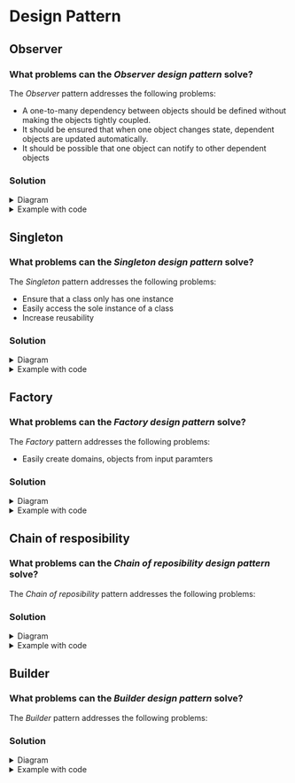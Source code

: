 # Design Pattern
## Observer
### What problems can the _Observer design pattern_ solve?

The _Observer_ pattern addresses the following problems:
+ A one-to-many dependency between objects should be defined without making the objects tightly coupled.
+ It should be ensured that when one object changes state, dependent objects are updated automatically.
+ It should be possible that one object can notify to other dependent objects

### Solution
<details>
  <summary>Diagram</summary>
  
  
  
</details>
<details>
  <summary>Example with code</summary>
  <br/>
  
  Ref: https://sourcemaking.com/design_patterns/observer/java/1
</details>

## Singleton
### What problems can the _Singleton design pattern_ solve?

The _Singleton_ pattern addresses the following problems:
+ Ensure that a class only has one instance
+ Easily access the sole instance of a class
+ Increase reusability

### Solution
<details>
  <summary>Diagram</summary>
  
  
  
</details>
<details>
  <summary>Example with code</summary>
  <br/>
  
  Ref: https://sourcemaking.com/design_patterns/singleton/java/2
</details>

## Factory
### What problems can the _Factory design pattern_ solve?

The _Factory_ pattern addresses the following problems:

+ Easily create domains, objects from input paramters

### Solution
<details>
  <summary>Diagram</summary>
  
  
  
</details>
<details>
  <summary>Example with code</summary>
  <br/>
  
  Ref: https://sourcemaking.com/design_patterns/factory_method/java/1
</details>

## Chain of resposibility
### What problems can the _Chain of reposibility design pattern_ solve?

The _Chain of reposibility_ pattern addresses the following problems:

### Solution
<details>
  <summary>Diagram</summary>
  
  
  
</details>
<details>
  <summary>Example with code</summary>
  <br/>
  
  Ref: 
</details>

## Builder
### What problems can the _Builder design pattern_ solve?

The _Builder_ pattern addresses the following problems:


### Solution
<details>
  <summary>Diagram</summary>
  
  
  
</details>
<details>
  <summary>Example with code</summary>
  <br/>
  
  Ref: 
</details>
